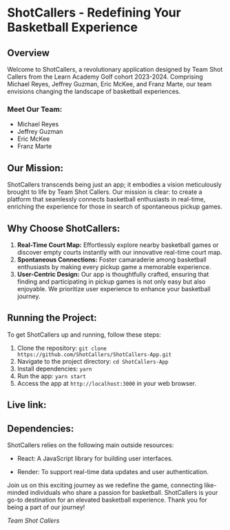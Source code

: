 
# ShotCallers - Redefining Your Basketball Experience

## Overview
Welcome to ShotCallers, a revolutionary application designed by Team Shot Callers from the Learn Academy Golf cohort 2023-2024. Comprising Michael Reyes, Jeffrey Guzman, Eric McKee, and Franz Marte, our team envisions changing the landscape of basketball experiences.

### Meet Our Team:
- Michael Reyes
- Jeffrey Guzman
- Eric McKee
- Franz Marte

## Our Mission:
ShotCallers transcends being just an app; it embodies a vision meticulously brought to life by Team Shot Callers. Our mission is clear: to create a platform that seamlessly connects basketball enthusiasts in real-time, enriching the experience for those in search of spontaneous pickup games.

## Why Choose ShotCallers:
1. **Real-Time Court Map:** Effortlessly explore nearby basketball games or discover empty courts instantly with our innovative real-time court map.
2. **Spontaneous Connections:** Foster camaraderie among basketball enthusiasts by making every pickup game a memorable experience.
3. **User-Centric Design:** Our app is thoughtfully crafted, ensuring that finding and participating in pickup games is not only easy but also enjoyable. We prioritize user experience to enhance your basketball journey.

## Running the Project:
To get ShotCallers up and running, follow these steps:

1. Clone the repository: `git clone https://github.com/ShotCallers/ShotCallers-App.git`
2. Navigate to the project directory: `cd ShotCallers-App`
3. Install dependencies: `yarn`
4. Run the app: `yarn start`
5. Access the app at `http://localhost:3000` in your web browser.

## Live link: 

## Dependencies:
ShotCallers relies on the following main outside resources:

- React: A JavaScript library for building user interfaces.
<!-- - Mapbox API: For real-time mapping and location services. -->
- Render: To support real-time data updates and user authentication.

Join us on this exciting journey as we redefine the game, connecting like-minded individuals who share a passion for basketball. ShotCallers is your go-to destination for an elevated basketball experience. Thank you for being a part of our journey!

*Team Shot Callers*






